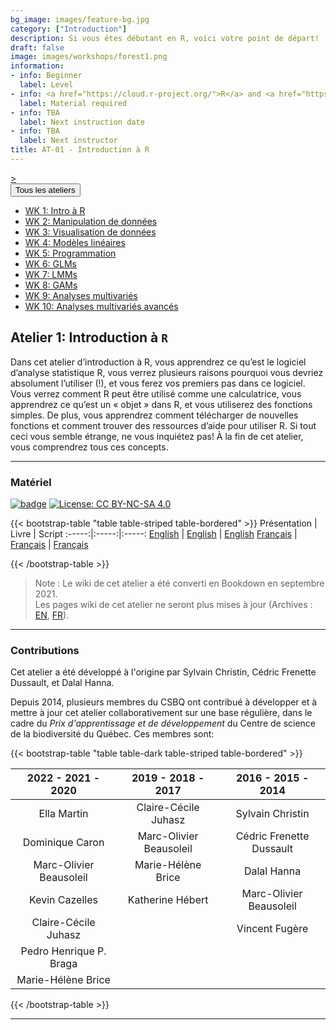 ```yaml
---
bg_image: images/feature-bg.jpg
category: ["Introduction"]
description: Si vous êtes débutant en R, voici votre point de départ!
draft: false
image: images/workshops/forest1.png
information:
- info: Beginner
  label: Level
- info: <a href="https://cloud.r-project.org/">R</a> and <a href="https://www.rstudio.com/products/rstudio/">RStudio</a>
  label: Material required
- info: TBA
  label: Next instruction date
- info: TBA
  label: Next instructor
title: AT-01 - Introduction à R
---
```


<div class="btn-group" role="group" aria-label="...">
  <a href="https://qcbsrworkshops.github.io/workshops/r-workshop-02/"button type="button" class="btn btn-default">></button></a>

  <div class="btn-group" role="group">
    <button type="button" class="btn btn-default dropdown-toggle" data-toggle="dropdown" aria-haspopup="true" aria-expanded="false">
      Tous les ateliers
      <span class="caret"></span>
    </button>
    <ul class="dropdown-menu">
      <li><a href="https://qcbsrworkshops.github.io/workshops/r-workshop-01/">WK 1: Intro à R</a></li>
      <li><a href="https://qcbsrworkshops.github.io/workshops/r-workshop-02/">WK 2: Manipulation de données</a></li>
      <li><a href="https://qcbsrworkshops.github.io/workshops/r-workshop-03/">WK 3: Visualisation de données</a></li>
      <li><a href="https://qcbsrworkshops.github.io/workshops/r-workshop-04/">WK 4: Modèles linéaires</a></li>
      <li><a href="https://qcbsrworkshops.github.io/workshops/r-workshop-05/">WK 5: Programmation</a></li>
      <li><a href="https://qcbsrworkshops.github.io/workshops/r-workshop-06/">WK 6: GLMs</a></li>
      <li><a href="https://qcbsrworkshops.github.io/workshops/r-workshop-07/">WK 7: LMMs</a></li>
      <li><a href="https://qcbsrworkshops.github.io/workshops/r-workshop-08/">WK 8: GAMs</a></li>
      <li><a href="https://qcbsrworkshops.github.io/workshops/r-workshop-09/">WK 9: Analyses multivariés</a></li>
      <li><a href="https://qcbsrworkshops.github.io/workshops/r-workshop-10/">WK 10: Analyses multivariés avancés</a></li>
    </ul>
  </div>
</div>

## Atelier 1: Introduction à `R`

Dans cet atelier d’introduction à R, vous apprendrez ce qu’est le logiciel d’analyse statistique R, vous verrez plusieurs raisons pourquoi vous devriez absolument l’utiliser (!), et vous ferez vos premiers pas dans ce logiciel. Vous verrez comment R peut être utilisé comme une calculatrice, vous apprendrez ce qu’est un « objet » dans R, et vous utiliserez des fonctions simples. De plus, vous apprendrez comment télécharger de nouvelles fonctions et comment trouver des ressources d’aide pour utiliser R. Si tout ceci vous semble étrange, ne vous inquiétez pas! À la fin de cet atelier, vous comprendrez tous ces concepts.

----

### Matériel

[![badge](https://img.shields.io/static/v1?style=flat&label=GitHub&message=01&color=blue&logo=github)](https://github.com/QCBSRworkshops/workshop01) [![License: CC BY-NC-SA 4.0](https://img.shields.io/badge/License-CC%20BY--NC--SA%204.0-orange.svg)](https://creativecommons.org/licenses/by-nc-sa/4.0/)

{{< bootstrap-table "table table-striped table-bordered" >}}
Présentation | Livre | Script 
:-----:|:-----:|:-----:
<a href="https://qcbsrworkshops.github.io/workshop01/pres-en/workshop01-pres-en.html" button type="button" class="btn btn-default">English</button></a> | <a href="https://qcbsrworkshops.github.io/workshop01/book-en/index.html" button type="button" class="btn btn-default">English</button></a> | <a href="https://qcbsrworkshops.github.io/workshop01/book-en/workshop01-script-en.R" button type="button" class="btn btn-default">English</button></a> 
<a href="https://qcbsrworkshops.github.io/workshop01/pres-fr/workshop01-pres-fr.html" button type="button" class="btn btn-default">Français</button></a> | <a href="https://qcbsrworkshops.github.io/workshop01/book-fr/index.html" button type="button" class="btn btn-default">Français</button></a> | <a href="https://qcbsrworkshops.github.io/workshop01/book-fr/workshop01-script-fr.R" button type="button" class="btn btn-default">Français</button></a> 


{{< /bootstrap-table >}}

> Note : Le wiki de cet atelier a été converti en Bookdown en septembre 2021. <br>
> Les pages wiki de cet atelier ne seront plus mises à jour (Archives : [EN](https://wiki.qcbs.ca/r_workshop1), [FR](https://wiki.qcbs.ca/r_atelier1)). 

----

### Contributions

Cet atelier a été développé à l'origine par Sylvain Christin, Cédric Frenette Dussault, et Dalal Hanna.

Depuis 2014, plusieurs membres du CSBQ ont contribué à développer et à mettre à jour cet atelier collaborativement sur une base régulière, dans le cadre du *Prix d'apprentissage et de développement* du Centre de science de la biodiversité du Québec. Ces membres sont:

{{< bootstrap-table "table table-dark table-striped table-bordered" >}}

|      2022 - 2021 - 2020     |      2019 - 2018 - 2017     |      2016 - 2015 - 2014      |
|:---------------------------:|:---------------------------:|:----------------------------:|
| Ella Martin    |     Claire-Cécile Juhasz   | Sylvain Christin |
|  Dominique Caron         |      Marc-Olivier Beausoleil |Cédric Frenette Dussault|
|     Marc-Olivier Beausoleil      | Marie-Hélène Brice                     |       Dalal Hanna       |
| Kevin Cazelles |   Katherine Hébert                          |      Marc-Olivier Beausoleil     |
|   Claire-Cécile Juhasz     |                             |   Vincent Fugère                           |
|   Pedro Henrique P. Braga   |                             |                              |
|   Marie-Hélène Brice     |                             |                              |

{{< /bootstrap-table >}}

----
